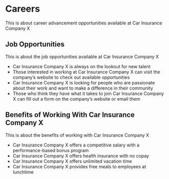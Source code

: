 # Careers

This is about career advancement opportunities available at Car Insurance Company X

## Job Opportunities

This is about the job opportunities available at Car Insurance Company X

- Car Insurance Company X is always on the lookout for new talent
- Those interested in working at Car Insurance Company X can visit the company’s website to check out available opportunities
- Car Insurance Company X is looking for people who are passionate about their work and want to make a difference in their community
- Those who think they have what it takes to join Car Insurance Company X can fill out a form on the company’s website or email them

## Benefits of Working With Car Insurance Company X

This is about the benefits of working with Car Insurance Company X

- Car Insurance Company X offers a competitive salary with a performance-based bonus program
- Car Insurance Company X offers health insurance with no copay
- Car Insurance Company X offers unlimited vacation time
- Car Insurance Company X provides free meals to employees at lunchtime